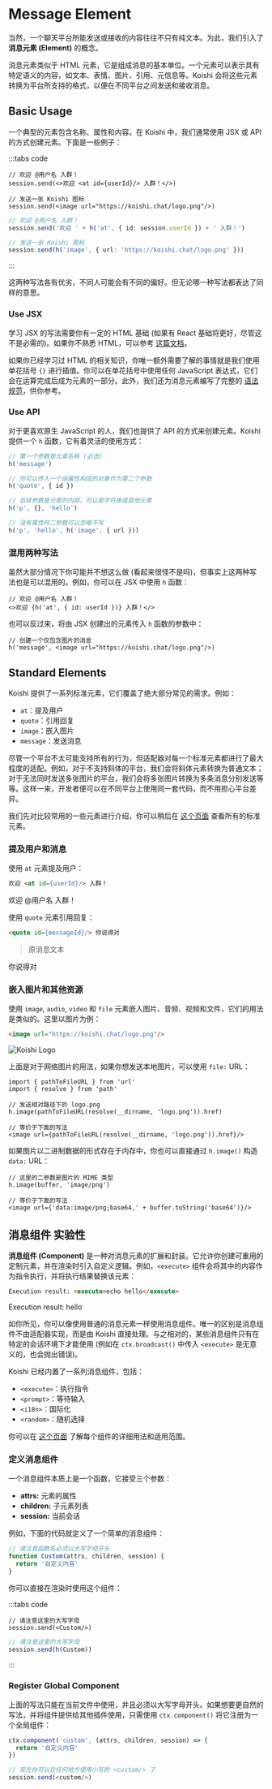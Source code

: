 # Message Element

当然，一个聊天平台所能发送或接收的内容往往不只有纯文本。为此，我们引入了 **消息元素 (Element)** 的概念。

消息元素类似于 HTML 元素，它是组成消息的基本单位。一个元素可以表示具有特定语义的内容，如文本、表情、图片、引用、元信息等。Koishi 会将这些元素转换为平台所支持的格式，以便在不同平台之间发送和接收消息。

## Basic Usage

一个典型的元素包含名称、属性和内容。在 Koishi 中，我们通常使用 JSX 或 API 的方式创建元素。下面是一些例子：

:::tabs code

```tsx title=JSX
// 欢迎 @用户名 入群！
session.send(<>欢迎 <at id={userId}/> 入群！</>)

// 发送一张 Koishi 图标
session.send(<image url="https://koishi.chat/logo.png"/>)
```

```ts title=API
// 欢迎 @用户名 入群！
session.send('欢迎 ' + h('at', { id: session.userId }) + ' 入群！')

// 发送一张 Koishi 图标
session.send(h('image', { url: 'https://koishi.chat/logo.png' }))
```

:::

这两种写法各有优劣，不同人可能会有不同的偏好。但无论哪一种写法都表达了同样的意思。

### Use JSX

学习 JSX 的写法需要你有一定的 HTML 基础 (如果有 React 基础将更好，尽管这不是必需的)。如果你不熟悉 HTML，可以参考 [这篇文档](https://developer.mozilla.org/zh-CN/docs/Glossary/Element)。

如果你已经学习过 HTML 的相关知识，你唯一额外需要了解的事情就是我们使用单花括号 `{}` 进行插值。你可以在单花括号中使用任何 JavaScript 表达式，它们会在运算完成后成为元素的一部分。此外，我们还为消息元素编写了完整的 [语法规范](../../api/message/syntax.md)，供你参考。

### Use API

对于更喜欢原生 JavaScript 的人，我们也提供了 API 的方式来创建元素。Koishi 提供一个 `h` 函数，它有着灵活的使用方式：

```ts
// 第一个参数是元素名称 (必选)
h('message')

// 你可以传入一个由属性构成的对象作为第二个参数
h('quote', { id })

// 后续参数是元素的内容，可以是字符串或其他元素
h('p', {}, 'hello')

// 没有属性时二参数可以忽略不写
h('p', 'hello', h('image', { url }))
```

### 混用两种写法

虽然大部分情况下你可能并不想这么做 (看起来很怪不是吗)，但事实上这两种写法也是可以混用的。例如，你可以在 JSX 中使用 `h` 函数：

```tsx
// 欢迎 @用户名 入群！
<>欢迎 {h('at', { id: userId })} 入群！</>
```

也可以反过来，将由 JSX 创建出的元素传入 `h` 函数的参数中：

```tsx
// 创建一个仅包含图片的消息
h('message', <image url="https://koishi.chat/logo.png"/>)
```

## Standard Elements

Koishi 提供了一系列标准元素，它们覆盖了绝大部分常见的需求。例如：

- `at`：提及用户
- `quote`：引用回复
- `image`：嵌入图片
- `message`：发送消息

尽管一个平台不太可能支持所有的行为，但适配器对每一个标准元素都进行了最大程度的适配。例如，对于不支持斜体的平台，我们会将斜体元素转换为普通文本；对于无法同时发送多张图片的平台，我们会将多张图片转换为多条消息分别发送等等。这样一来，开发者便可以在不同平台上使用同一套代码，而不用担心平台差异。

我们先对比较常用的一些元素进行介绍，你可以稍后在 [这个页面](../../api/message/elements.md) 查看所有的标准元素。

### 提及用户和消息

使用 `at` 元素提及用户：

```html
欢迎 <at id={userId}/> 入群！
```

<chat-panel>
<chat-message nickname="Koishi">欢迎 @用户名 入群！</chat-message>
</chat-panel>

使用 `quote` 元素引用回复：

```html
<quote id={messageId}/> 你说得对
```

<chat-panel>
<chat-message nickname="Koishi">
<blockquote>原消息文本</blockquote>

你说得对
</chat-message>
</chat-panel>

### 嵌入图片和其他资源

使用 `image`, `audio`, `video` 和 `file` 元素嵌入图片、音频、视频和文件，它们的用法是类似的。这里以图片为例：

```html
<image url="https://koishi.chat/logo.png"/>
```

<chat-panel>
<chat-message nickname="Koishi">
<img src="https://koishi.chat/logo.png" alt="Koishi Logo" style="max-width: 100px">
</chat-message>
</chat-panel>

上面是对于网络图片的用法，如果你想发送本地图片，可以使用 `file:` URL：

```tsx
import { pathToFileURL } from 'url'
import { resolve } from 'path'

// 发送相对路径下的 logo.png
h.image(pathToFileURL(resolve(__dirname, 'logo.png')).href)

// 等价于下面的写法
<image url={pathToFileURL(resolve(__dirname, 'logo.png')).href}/>
```

如果图片以二进制数据的形式存在于内存中，你也可以直接通过 `h.image()` 构造 `data:` URL：

```tsx
// 这里的二参数是图片的 MIME 类型
h.image(buffer, 'image/png')

// 等价于下面的写法
<image url={'data:image/png;base64,' + buffer.toString('base64')}/>
```

## 消息组件 <badge type="warning">实验性</badge>

**消息组件 (Component)** 是一种对消息元素的扩展和封装。它允许你创建可重用的定制元素，并在渲染时引入自定义逻辑。例如，`<execute>` 组件会将其中的内容作为指令执行，并将执行结果替换该元素：

```html
Execution result: <execute>echo hello</execute>
```

<chat-panel>
<chat-message nickname="Koishi">Execution result: hello</chat-message>
</chat-panel>

如你所见，你可以像使用普通的消息元素一样使用消息组件。唯一的区别是消息组件不由适配器实现，而是由 Koishi 直接处理。与之相对的，某些消息组件只有在特定的会话环境下才能使用 (例如在 `ctx.broadcast()` 中传入 `<execute>` 是无意义的，也会抛出错误)。

Koishi 已经内置了一系列消息组件，包括：

- `<execute>`：执行指令
- `<prompt>`：等待输入
- `<i18n>`：国际化
- `<random>`：随机选择

你可以在 [这个页面](../../api/message/components.md) 了解每个组件的详细用法和适用范围。

### 定义消息组件

一个消息组件本质上是一个函数，它接受三个参数：

- **attrs:** 元素的属性
- **children:** 子元素列表
- **session:** 当前会话

例如，下面的代码就定义了一个简单的消息组件：

```ts
// 请注意函数名必须以大写字母开头
function Custom(attrs, children, session) {
  return '自定义内容'
}
```

你可以直接在渲染时使用这个组件：

:::tabs code

```tsx title=JSX
// 请注意这里的大写字母
session.send(<Custom/>)
```

```ts title=API
// 请注意这里的大写字母
session.send(h(Custom))
```

:::

### Register Global Component

上面的写法只能在当前文件中使用，并且必须以大写字母开头。如果想要更自然的写法，并将组件提供给其他插件使用，只需使用 `ctx.component()` 将它注册为一个全局组件：

```ts
ctx.component('custom', (attrs, children, session) => {
  return '自定义内容'
})

// 现在你可以在任何地方使用小写的 <custom/> 了
session.send(<custom/>)
```
